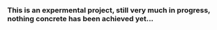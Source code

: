 ### This is an expermental project, still very much in progress, nothing concrete has been achieved yet...